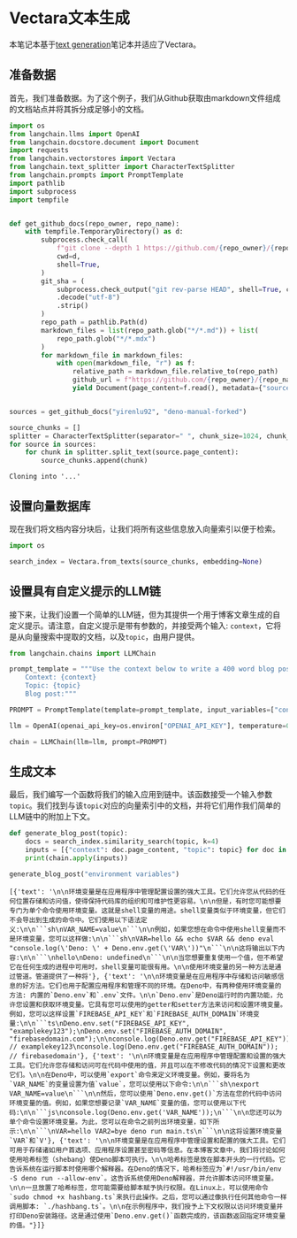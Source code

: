 # Vectara文本生成

本笔记本基于[text generation](https://github.com/hwchase17/langchain/blob/master/docs/modules/chains/index_examples/vector_db_text_generation.ipynb)笔记本并适应了Vectara。

## 准备数据

首先，我们准备数据。为了这个例子，我们从Github获取由markdown文件组成的文档站点并将其拆分成足够小的文档。

```python
import os
from langchain.llms import OpenAI
from langchain.docstore.document import Document
import requests
from langchain.vectorstores import Vectara
from langchain.text_splitter import CharacterTextSplitter
from langchain.prompts import PromptTemplate
import pathlib
import subprocess
import tempfile
```

```python

def get_github_docs(repo_owner, repo_name):
    with tempfile.TemporaryDirectory() as d:
        subprocess.check_call(
            f"git clone --depth 1 https://github.com/{repo_owner}/{repo_name}.git .",
            cwd=d,
            shell=True,
        )
        git_sha = (
            subprocess.check_output("git rev-parse HEAD", shell=True, cwd=d)
            .decode("utf-8")
            .strip()
        )
        repo_path = pathlib.Path(d)
        markdown_files = list(repo_path.glob("*/*.md")) + list(
            repo_path.glob("*/*.mdx")
        )
        for markdown_file in markdown_files:
            with open(markdown_file, "r") as f:
                relative_path = markdown_file.relative_to(repo_path)
                github_url = f"https://github.com/{repo_owner}/{repo_name}/blob/{git_sha}/{relative_path}"
                yield Document(page_content=f.read(), metadata={"source": github_url})


sources = get_github_docs("yirenlu92", "deno-manual-forked")

source_chunks = []
splitter = CharacterTextSplitter(separator=" ", chunk_size=1024, chunk_overlap=0)
for source in sources:
    for chunk in splitter.split_text(source.page_content):
        source_chunks.append(chunk)
```

    Cloning into '...'
    

## 设置向量数据库

现在我们将文档内容分块后，让我们将所有这些信息放入向量索引以便于检索。

```python
import os

search_index = Vectara.from_texts(source_chunks, embedding=None)
```

## 设置具有自定义提示的LLM链

接下来，让我们设置一个简单的LLM链，但为其提供一个用于博客文章生成的自定义提示。请注意，自定义提示是带有参数的，并接受两个输入: `context`，它将是从向量搜索中提取的文档，以及`topic`，由用户提供。

```python
from langchain.chains import LLMChain

prompt_template = """Use the context below to write a 400 word blog post about the topic below:
    Context: {context}
    Topic: {topic}
    Blog post:"""

PROMPT = PromptTemplate(template=prompt_template, input_variables=["context", "topic"])

llm = OpenAI(openai_api_key=os.environ["OPENAI_API_KEY"], temperature=0)

chain = LLMChain(llm=llm, prompt=PROMPT)
```

## 生成文本

最后，我们编写一个函数将我们的输入应用到链中。该函数接受一个输入参数`topic`。我们找到与该`topic`对应的向量索引中的文档，并将它们用作我们简单的LLM链中的附加上下文。

```python
def generate_blog_post(topic):
    docs = search_index.similarity_search(topic, k=4)
    inputs = [{"context": doc.page_content, "topic": topic} for doc in docs]
    print(chain.apply(inputs))
```

```python
generate_blog_post("environment variables")
```

    [{'text': '\n\n环境变量是在应用程序中管理配置设置的强大工具。它们允许您从代码的任何位置存储和访问值，使得保持代码库的组织和可维护性更容易。\n\n但是，有时您可能想要专门为单个命令使用环境变量。这就是shell变量的用途。shell变量类似于环境变量，但它们不会导出到生成的命令中。它们使用以下语法定义:\n\n```sh\nVAR_NAME=value\n```\n\n例如，如果您想在命令中使用shell变量而不是环境变量，您可以这样做:\n\n```sh\nVAR=hello && echo $VAR && deno eval "console.log(\'Deno: \' + Deno.env.get(\'VAR\'))"\n```\n\n这将输出以下内容:\n\n```\nhello\nDeno: undefined\n```\n\n当您想要重复使用一个值，但不希望它在任何生成的进程中可用时，shell变量可能很有用。\n\n使用环境变量的另一种方法是通过管道。管道提供了一种将'}, {'text': '\n\n环境变量是在应用程序中存储和访问敏感信息的好方法。它们也用于配置应用程序和管理不同的环境。在Deno中，有两种使用环境变量的方法: 内置的`Deno.env`和`.env`文件。\n\n`Deno.env`是Deno运行时的内置功能，允许您设置和获取环境变量。它具有您可以使用的getter和setter方法来访问和设置环境变量。例如，您可以这样设置`FIREBASE_API_KEY`和`FIREBASE_AUTH_DOMAIN`环境变量:\n\n```ts\nDeno.env.set("FIREBASE_API_KEY", "examplekey123");\nDeno.env.set("FIREBASE_AUTH_DOMAIN", "firebasedomain.com");\n\nconsole.log(Deno.env.get("FIREBASE_API_KEY")); // examplekey123\nconsole.log(Deno.env.get("FIREBASE_AUTH_DOMAIN")); // firebasedomain'}, {'text': '\n\n环境变量是在应用程序中管理配置和设置的强大工具。它们允许您存储和访问可在代码中使用的值，并且可以在不修改代码的情况下设置和更改它们。\n\n在Deno中，可以使用`export`命令来定义环境变量。例如，要将名为`VAR_NAME`的变量设置为值`value`，您可以使用以下命令:\n\n```sh\nexport VAR_NAME=value\n```\n\n然后，您可以使用`Deno.env.get()`方法在您的代码中访问环境变量的值。例如，如果您想要记录`VAR_NAME`变量的值，您可以使用以下代码:\n\n```js\nconsole.log(Deno.env.get('VAR_NAME'));\n```\n\n您还可以为单个命令设置环境变量。为此，您可以在命令之前列出环境变量，如下所示:\n\n```\nVAR=hello VAR2=bye deno run main.ts\n```\n\n这将设置环境变量`VAR`和`V'}, {'text': '\n\n环境变量是在应用程序中管理设置和配置的强大工具。它们可用于存储诸如用户首选项、应用程序设置甚至密码等信息。在本博客文章中，我们将讨论如何使用哈希标签（shebang）使Deno脚本可执行。\n\n哈希标签是放在脚本开头的一行代码。它告诉系统在运行脚本时使用哪个解释器。在Deno的情况下，哈希标签应为`#!/usr/bin/env -S deno run --allow-env`。这告诉系统使用Deno解释器，并允许脚本访问环境变量。\n\n一旦放置了哈希标签，您可能需要给脚本赋予执行权限。在Linux上，可以使用命令`sudo chmod +x hashbang.ts`来执行此操作。之后，您可以通过像执行任何其他命令一样调用脚本: `./hashbang.ts`。\n\n在示例程序中，我们授予上下文权限以访问环境变量并打印Deno安装路径。这是通过使用`Deno.env.get()`函数完成的，该函数返回指定环境变量的值。"}]}